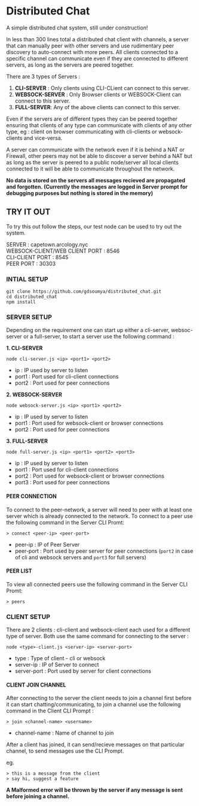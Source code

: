 # Distributed Chat
A simple distributed chat system, still under construction!

In less than 300 lines total a distributed chat client with channels, a server that can manually peer with other servers and use rudimentary peer discovery to auto-connect with more peers. All clients connected to a specific channel can communicate even if they are connected to different servers, as long as the servers are peered together. 

There are 3 types of Servers :
1. **CLI-SERVER** : Only clients using CLI-CLient can connect to this server.
2. **WEBSOCK-SERVER** : Only Browser clients or WEBSOCK-Client can connect to this server.
3. **FULL-SERVER**: Any of the above clients can connect to this server.

Even if the servers are of different types they can be peered together ensuring that clients of any type can communicate with clients of any other type, eg : client on browser communicating with cli-clients or websock-clients and vice-versa.

A server can communicate with the network even if it is behind a NAT or Firewall, other peers may not be able to discover a server behind a NAT but as long as the server is peered to a public node/server all local clients connected to it will be able to communicate throughout the network.

**No data is stored on the servers all messages recieved are propagated and forgotten. (Currently the messages are logged in Server prompt for debugging purposes but nothing is stored in the memory)**

## TRY IT OUT

To try this out follow the steps, our test node can be used to try out the system.

SERVER : capetown.arcology.nyc<br>
WEBSOCK-CLIENT/WEB CLIENT PORT : 8546<br>
CLI-CLIENT PORT : 8545<br>
PEER PORT : 30303<br>

### INTIAL SETUP
```
git clone https://github.com/gdsoumya/distributed_chat.git
cd distributed_chat
npm install
```
### SERVER SETUP

Depending on the requirement one can start up either a cli-server, websoc-server or a full-server, to start a server use the following command :

**1. CLI-SERVER**
```
node cli-server.js <ip> <port1> <port2>
```
* ip : IP used by server to listen
* port1 : Port used for cli-client connections
* port2 : Port used for peer connections

**2. WEBSOCK-SERVER**
```
node websock-server.js <ip> <port1> <port2>
```
* ip : IP used by server to listen
* port1 : Port used for websock-client or browser connections
* port2 : Port used for peer connections

**3. FULL-SERVER**
```
node full-server.js <ip> <port1> <port2> <port3>
```
* ip : IP used by server to listen
* port1 : Port used for cli-client connections
* port2 : Port used for websock-client or browser connections
* port3 : Port used for peer connections

#### PEER CONNECTION

To connect to the peer-network, a server will need to peer with at least one server which is already connected to the network. To connect to a peer use the following command in the Server CLI Promt:
```
> connect <peer-ip> <peer-port>
```
* peer-ip : IP of Peer Server
* peer-port : Port used by peer server for peer connections (`port2` in case of cli and websock servers and `port3` for full servers) 

#### PEER LIST

To view all connected peers use the following command in the Server CLI Promt:
```
> peers
```

### CLIENT SETUP
There are 2 clients : cli-client and websock-client each used for a different type of server. Both use the same command for connecting to the server :
```
node <type>-client.js <server-ip> <server-port>
```
* type : Type of client -  cli or websock
* server-ip : IP of Server to connect
* server-port : Port used by server for client connections

#### CLIENT JOIN CHANNEL 
After connecting to the server the client needs to join a channel first before it can start chatting/communicating, to join a channel use the following command in the Client CLI Prompt :

```
> join <channel-name> <username>
```
* channel-name : Name of channel to join

After a client has joined, it can send/recieve messages on that particular channel, to send messages use the CLI Prompt.

eg.

```
> this is a message from the client
> say hi, suggest a feature
```

**A Malformed error will be thrown by the server if any message is sent before joining a channel.**
